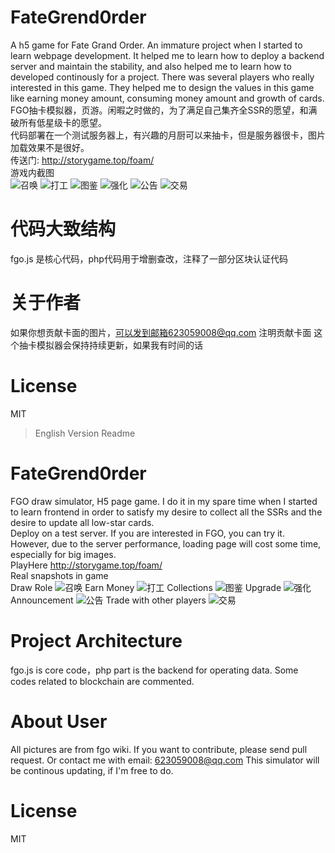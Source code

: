 # FateGrend0rder
A h5 game for Fate Grand Order. An immature project when I started to learn webpage development.
It helped me to learn how to deploy a backend server and maintain the stability, and also helped me to learn how to developed continously for a project.
There was several players who really interested in this game. They helped me to design the values in this game like earning money amount, consuming money amount and growth of cards.
FGO抽卡模拟器，页游。闲暇之时做的，为了满足自己集齐全SSR的愿望，和满破所有低星级卡的愿望。
<br/>
代码部署在一个测试服务器上，有兴趣的月厨可以来抽卡，但是服务器很卡，图片加载效果不是很好。
<br/>
传送门: http://storygame.top/foam/
<br/>
游戏内截图
<br/>
![召唤](https://github.com/623059008/FateGrend0rder/raw/master/doc_images/zh.jpg)
![打工](https://github.com/623059008/FateGrend0rder/raw/master/doc_images/dg.jpg)
![图鉴](https://github.com/623059008/FateGrend0rder/raw/master/doc_images/tj.jpg)
![强化](https://github.com/623059008/FateGrend0rder/raw/master/doc_images/qh.jpg)
![公告](https://github.com/623059008/FateGrend0rder/raw/master/doc_images/gg.jpg)
![交易](https://github.com/623059008/FateGrend0rder/raw/master/doc_images/jy.jpg)

# 代码大致结构
fgo.js 是核心代码，php代码用于增删查改，注释了一部分区块认证代码


# 关于作者
如果你想贡献卡面的图片，可以发到邮箱623059008@qq.com
注明贡献卡面
这个抽卡模拟器会保持持续更新，如果我有时间的话

# License
MIT


> English Version Readme
# FateGrend0rder
FGO draw simulator, H5 page game. I do it in my spare time when I started to learn frontend in order to satisfy my desire to collect all the SSRs and the desire to update all low-star cards.
<br/>
Deploy on a test server. If you are interested in FGO, you can try it. However, due to the server performance, loading page will cost some time, especially for big images.
<br />
PlayHere http://storygame.top/foam/
<br/>
Real snapshots in game
<br/>
Draw Role
![召唤](https://github.com/623059008/FateGrend0rder/raw/master/doc_images/zh.jpg)
Earn Money
![打工](https://github.com/623059008/FateGrend0rder/raw/master/doc_images/dg.jpg)
Collections
![图鉴](https://github.com/623059008/FateGrend0rder/raw/master/doc_images/tj.jpg)
Upgrade
![强化](https://github.com/623059008/FateGrend0rder/raw/master/doc_images/qh.jpg)
Announcement
![公告](https://github.com/623059008/FateGrend0rder/raw/master/doc_images/gg.jpg)
Trade with other players
![交易](https://github.com/623059008/FateGrend0rder/raw/master/doc_images/jy.jpg)

# Project Architecture
fgo.js is core code，php part is the backend for operating data. Some codes related to blockchain are commented.


# About User
All pictures are from fgo wiki.
If you want to contribute, please send pull request. Or contact me with email: 623059008@qq.com
This simulator will be continous updating, if I'm free to do.

# License
MIT
